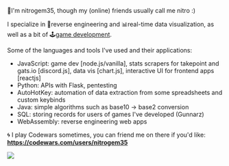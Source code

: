 📜I'm nitrogem35, though my (online) friends usually call me nitro :)

I specialize in 🧪reverse engineering and 📊real-time data visualization, as well as a bit of 🕹[game development](https://discord.gg/usNUSZAXGc).

Some of the languages and tools I've used and their applications:
- JavaScript: game dev [node.js/vanilla], stats scrapers for takepoint and gats.io [discord.js], data vis [chart.js], interactive UI for frontend apps [reactjs]
- Python: APIs with Flask, pentesting
- AutoHotKey: automation of data extraction from some spreadsheets and custom keybinds
- Java: simple algorithms such as base10 -> base2 conversion
- SQL: storing records for users of games I've developed (Gunnarz)
- WebAssembly: reverse engineering web apps

🌀 I play Codewars sometimes, you can friend me on there if you'd like: **https://codewars.com/users/nitrogem35**

<img src="https://www.codewars.com/users/nitrogem35/badges/large">
